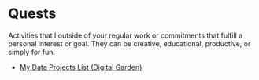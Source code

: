 # Quests
Activities that I outside of your regular work or commitments that fulfill a personal interest or goal. They can be creative, educational, productive, or simply for fun.

- [My Data Projects List (Digital Garden)](https://krishnakanthb13.vercel.app/data-projects/101-data-projects/)